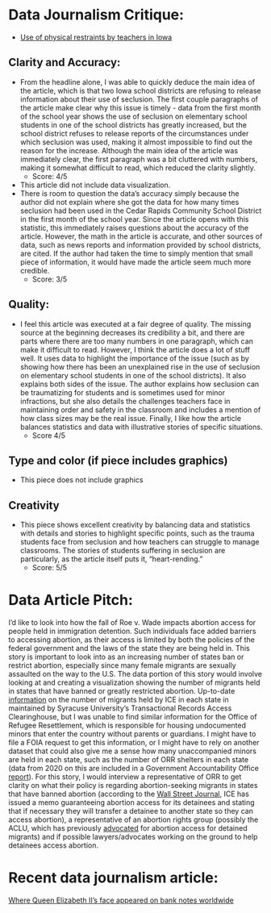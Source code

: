 # Data Journalism Critique:
- [Use of physical restraints by teachers in Iowa](https://www.acludc.org/en/cases/jd-v-azar-formerly-garza-v-azar-and-garza-v-hargan-challenging-trump-administrations-refusal)
## Clarity and Accuracy:
- From the headline alone, I was able to quickly deduce the main idea of the article, which is that two Iowa school districts are refusing to release information about their use of seclusion. The first couple paragraphs of the article make clear why this issue is timely - data from the first month of the school year shows the use of seclusion on elementary school students in one of the school districts has greatly increased, but the school district refuses to release reports of the circumstances under which seclusion was used, making it almost impossible to find out the reason for the increase. Although the main idea of the article was immediately clear, the first paragraph was a bit cluttered with numbers, making it somewhat difficult to read, which reduced the clarity slightly. 
  - Score: 4/5
- This article did not include data visualization.
- There is room to question the data’s accuracy simply because the author did not explain where she got the data for how many times seclusion had been used in the Cedar Rapids Community School District in the first month of the school year. Since the article opens with this statistic, this immediately raises questions about the accuracy of the article. However, the math in the article is accurate, and other sources of data, such as news reports and information provided by school districts, are cited. If the author had taken the time to simply mention that small piece of information, it would have made the article seem much more credible.
  - Score: 3/5

## Quality: 
- I feel this article was executed at a fair degree of quality. The missing source at the beginning decreases its credibility a bit, and there are parts where there are too many numbers in one paragraph, which can make it difficult to read. However, I think the article does a lot of stuff well. It uses data to highlight the importance of the issue (such as by showing how there has been an unexplained rise in the use of seclusion on elementary school students in one of the school districts). It also explains both sides of the issue. The author explains how seclusion can be traumatizing for students and is sometimes used for minor infractions, but she also details the challenges teachers face in maintaining order and safety in the classroom and includes a mention of how class sizes may be the real issue. Finally, I like how the article balances statistics and data with illustrative stories of specific situations. 
  - Score 4/5

## Type and color (if piece includes graphics)
- This piece does not include graphics

## Creativity
- This piece shows excellent creativity by balancing data and statistics with details and stories to highlight specific points, such as the trauma students face from seclusion and how teachers can struggle to manage classrooms. The stories of students suffering in seclusion are particularly, as the article itself puts it, “heart-rending.” 
  - Score: 5/5
 
# Data Article Pitch:
I’d like to look into how the fall of Roe v. Wade impacts abortion access for people held in immigration detention. Such individuals face added barriers to accessing abortion, as their access is limited by both the policies of the federal government and the laws of the state they are being held in. This story is important to look into as an increasing number of states ban or restrict abortion, especially since many female migrants are sexually assaulted on the way to the U.S. The data portion of this story would involve looking at and creating a visualization showing the number of migrants held in states that have banned or greatly restricted abortion. Up-to-date [information](https://trac.syr.edu/immigration/detentionstats/facilities.html) on the number of migrants held by ICE in each state in maintained by Syracuse University’s Transactional Records Access Clearinghouse, but I was unable to find similar information for the Office of Refugee Resettlement, which is responsible for housing undocumented minors that enter the country without parents or guardians. I might have to file a FOIA request to get this information, or I might have to rely on another dataset that could also give me a sense how many unaccompanied minors are held in each state, such as the number of ORR shelters in each state (data from 2020 on this are included in a Government Accountability Office [report](https://www.gao.gov/products/gao-20-609)). For this story, I would interview a representative of ORR to get clarity on what their policy is regarding abortion-seeking migrants in states that have banned abortion (according to the [Wall Street Journal](https://www.wsj.com/articles/ice-says-immigrant-women-in-custody-still-entitled-to-abortion-services-11657639375?mod=panda_wsj_author_alert), ICE has issued a memo guaranteeing abortion access for its detainees and stating that if necessary they will transfer a detainee to another state so they can access abortion), a representative of an abortion rights group (possibly the ACLU, which has previously [advocated](https://www.acludc.org/en/cases/jd-v-azar-formerly-garza-v-azar-and-garza-v-hargan-challenging-trump-administrations-refusal) for abortion access for detained migrants) and if possible lawyers/advocates working on the ground to help detainees access abortion.

# Recent data journalism article:
[Where Queen Elizabeth II’s face appeared on bank notes worldwide](https://www.washingtonpost.com/world/2022/09/15/queen-elizabeth-banknote-evolution/)


